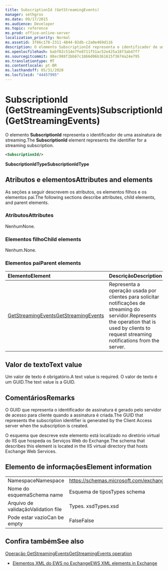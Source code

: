 ```yaml
---
title: SubscriptionId (GetStreamingEvents)
manager: sethgros
ms.date: 09/17/2015
ms.audience: Developer
ms.topic: reference
ms.prod: office-online-server
localization_priority: Normal
ms.assetid: 3f86c178-2311-4844-82db-c2a0e469d116
description: O elemento SubscriptionId representa o identificador de uma assinatura de streaming.
ms.openlocfilehash: babf02c514e7fe8711f51ac52e425a18f3ab47f7
ms.sourcegitcommit: 88ec988f2bb67c1866d06b361615f3674a24e795
ms.translationtype: MT
ms.contentlocale: pt-BR
ms.lasthandoff: 05/31/2020
ms.locfileid: "44457995"
---
```

# <a name="subscriptionid-getstreamingevents"></a><span data-ttu-id="5d820-103">SubscriptionId (GetStreamingEvents)</span><span class="sxs-lookup"><span data-stu-id="5d820-103">SubscriptionId (GetStreamingEvents)</span></span>

<span data-ttu-id="5d820-104">O elemento **SubscriptionId** representa o identificador de uma assinatura de streaming.</span><span class="sxs-lookup"><span data-stu-id="5d820-104">The **SubscriptionId** element represents the identifier for a streaming subscription.</span></span> 
  
```XML
<SubscriptionId/>
```

 <span data-ttu-id="5d820-105">**SubscriptionIdType**</span><span class="sxs-lookup"><span data-stu-id="5d820-105">**SubscriptionIdType**</span></span>
## <a name="attributes-and-elements"></a><span data-ttu-id="5d820-106">Atributos e elementos</span><span class="sxs-lookup"><span data-stu-id="5d820-106">Attributes and elements</span></span>

<span data-ttu-id="5d820-107">As seções a seguir descrevem os atributos, os elementos filhos e os elementos pai.</span><span class="sxs-lookup"><span data-stu-id="5d820-107">The following sections describe attributes, child elements, and parent elements.</span></span>
  
### <a name="attributes"></a><span data-ttu-id="5d820-108">Atributos</span><span class="sxs-lookup"><span data-stu-id="5d820-108">Attributes</span></span>

<span data-ttu-id="5d820-109">Nenhum</span><span class="sxs-lookup"><span data-stu-id="5d820-109">None.</span></span>
  
### <a name="child-elements"></a><span data-ttu-id="5d820-110">Elementos filho</span><span class="sxs-lookup"><span data-stu-id="5d820-110">Child elements</span></span>

<span data-ttu-id="5d820-111">Nenhum.</span><span class="sxs-lookup"><span data-stu-id="5d820-111">None.</span></span>
  
### <a name="parent-elements"></a><span data-ttu-id="5d820-112">Elementos pai</span><span class="sxs-lookup"><span data-stu-id="5d820-112">Parent elements</span></span>

|<span data-ttu-id="5d820-113">**Elemento**</span><span class="sxs-lookup"><span data-stu-id="5d820-113">**Element**</span></span>|<span data-ttu-id="5d820-114">**Descrição**</span><span class="sxs-lookup"><span data-stu-id="5d820-114">**Description**</span></span>|
|:-----|:-----|
|[<span data-ttu-id="5d820-115">GetStreamingEvents</span><span class="sxs-lookup"><span data-stu-id="5d820-115">GetStreamingEvents</span></span>](getstreamingevents.md) <br/> |<span data-ttu-id="5d820-116">Representa a operação usada por clientes para solicitar notificações de streaming do servidor.</span><span class="sxs-lookup"><span data-stu-id="5d820-116">Represents the operation that is used by clients to request streaming notifications from the server.</span></span>  <br/> |
   
## <a name="text-value"></a><span data-ttu-id="5d820-117">Valor de texto</span><span class="sxs-lookup"><span data-stu-id="5d820-117">Text value</span></span>

<span data-ttu-id="5d820-118">Um valor de texto é obrigatório.</span><span class="sxs-lookup"><span data-stu-id="5d820-118">A text value is required.</span></span> <span data-ttu-id="5d820-119">O valor de texto é um GUID.</span><span class="sxs-lookup"><span data-stu-id="5d820-119">The text value is a GUID.</span></span>
  
## <a name="remarks"></a><span data-ttu-id="5d820-120">Comentários</span><span class="sxs-lookup"><span data-stu-id="5d820-120">Remarks</span></span>

<span data-ttu-id="5d820-121">O GUID que representa o identificador de assinatura é gerado pelo servidor de acesso para cliente quando a assinatura é criada.</span><span class="sxs-lookup"><span data-stu-id="5d820-121">The GUID that represents the subscription identifier is generated by the Client Access server when the subscription is created.</span></span>
  
<span data-ttu-id="5d820-122">O esquema que descreve este elemento está localizado no diretório virtual do IIS que hospeda os Serviços Web do Exchange.</span><span class="sxs-lookup"><span data-stu-id="5d820-122">The schema that describes this element is located in the IIS virtual directory that hosts Exchange Web Services.</span></span>
  
## <a name="element-information"></a><span data-ttu-id="5d820-123">Elemento de informações</span><span class="sxs-lookup"><span data-stu-id="5d820-123">Element information</span></span>

|||
|:-----|:-----|
|<span data-ttu-id="5d820-124">Namespace</span><span class="sxs-lookup"><span data-stu-id="5d820-124">Namespace</span></span>  <br/> |https://schemas.microsoft.com/exchange/services/2006/types  <br/> |
|<span data-ttu-id="5d820-125">Nome do esquema</span><span class="sxs-lookup"><span data-stu-id="5d820-125">Schema name</span></span>  <br/> |<span data-ttu-id="5d820-126">Esquema de tipos</span><span class="sxs-lookup"><span data-stu-id="5d820-126">Types schema</span></span>  <br/> |
|<span data-ttu-id="5d820-127">Arquivo de validação</span><span class="sxs-lookup"><span data-stu-id="5d820-127">Validation file</span></span>  <br/> |<span data-ttu-id="5d820-128">Types. xsd</span><span class="sxs-lookup"><span data-stu-id="5d820-128">Types.xsd</span></span>  <br/> |
|<span data-ttu-id="5d820-129">Pode estar vazio</span><span class="sxs-lookup"><span data-stu-id="5d820-129">Can be empty</span></span>  <br/> |<span data-ttu-id="5d820-130">False</span><span class="sxs-lookup"><span data-stu-id="5d820-130">False</span></span>  <br/> |
   
## <a name="see-also"></a><span data-ttu-id="5d820-131">Confira também</span><span class="sxs-lookup"><span data-stu-id="5d820-131">See also</span></span>



[<span data-ttu-id="5d820-132">Operação GetStreamingEvents</span><span class="sxs-lookup"><span data-stu-id="5d820-132">GetStreamingEvents operation</span></span>](getstreamingevents-operation.md)


- [<span data-ttu-id="5d820-133">Elementos XML do EWS no Exchange</span><span class="sxs-lookup"><span data-stu-id="5d820-133">EWS XML elements in Exchange</span></span>](ews-xml-elements-in-exchange.md)

